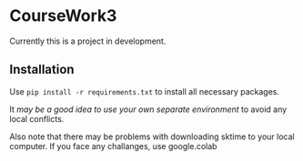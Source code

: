 # CourseWork3

Currently this is a project in development.

## Installation

Use `pip install -r requirements.txt` to install all necessary packages.

It *may be a good idea to use your own separate environment* to avoid any local conflicts.

Also note that there may be problems with downloading sktime to your local computer. If you face any challanges, use google.colab

